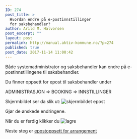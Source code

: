 ```yaml
---
ID: 274
post_title: >
  Hvordan endre på e-postinnstillinger
  for saksbehandler?
author: Arild M. Halvorsen
post_excerpt: ""
layout: post
permalink: http://manual.aktiv-kommune.no/?p=274
published: true
post_date: 2017-11-14 11:00:42
---
```

Både systemadministrator og saksbehandler kan endre på e-postinnstillingene til saksbehandler. 

Du finner oppsett for epost til saksbehandler under 

ADMINISTRASJON => BOOKING => INNSTILLINGER 

Skjermbildet ser da slik ut: 
![skjermbildet epost](http://manual.aktiv-kommune.no/wp-content/uploads/2017/12/Skjermbildeepost.png) 

Gjør de ønskede endringene. 

Når du er ferdig klikker du
![lagre](http://manual.aktiv-kommune.no/wp-content/uploads/2017/12/lagre.png)


Neste steg er [epostoppsett for arrangement](http://manual.aktiv-kommune.no/?p=278)